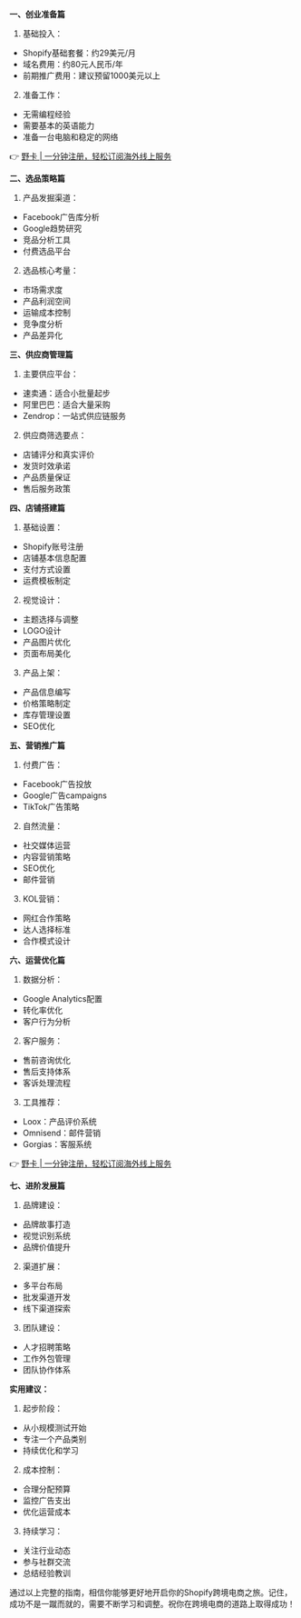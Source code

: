 **一、创业准备篇**

1. 基础投入：
- Shopify基础套餐：约29美元/月
- 域名费用：约80元人民币/年
- 前期推广费用：建议预留1000美元以上

2. 准备工作：
- 无需编程经验
- 需要基本的英语能力
- 准备一台电脑和稳定的网络

👉 [野卡 | 一分钟注册，轻松订阅海外线上服务](https://bit.ly/bewildcard)

**二、选品策略篇**

1. 产品发掘渠道：
- Facebook广告库分析
- Google趋势研究
- 竞品分析工具
- 付费选品平台

2. 选品核心考量：
- 市场需求度
- 产品利润空间
- 运输成本控制
- 竞争度分析
- 产品差异化

**三、供应商管理篇**

1. 主要供应平台：
- 速卖通：适合小批量起步
- 阿里巴巴：适合大量采购
- Zendrop：一站式供应链服务

2. 供应商筛选要点：
- 店铺评分和真实评价
- 发货时效承诺
- 产品质量保证
- 售后服务政策

**四、店铺搭建篇**

1. 基础设置：
- Shopify账号注册
- 店铺基本信息配置
- 支付方式设置
- 运费模板制定

2. 视觉设计：
- 主题选择与调整
- LOGO设计
- 产品图片优化
- 页面布局美化

3. 产品上架：
- 产品信息编写
- 价格策略制定
- 库存管理设置
- SEO优化

**五、营销推广篇**

1. 付费广告：
- Facebook广告投放
- Google广告campaigns
- TikTok广告策略

2. 自然流量：
- 社交媒体运营
- 内容营销策略
- SEO优化
- 邮件营销

3. KOL营销：
- 网红合作策略
- 达人选择标准
- 合作模式设计

**六、运营优化篇**

1. 数据分析：
- Google Analytics配置
- 转化率优化
- 客户行为分析

2. 客户服务：
- 售前咨询优化
- 售后支持体系
- 客诉处理流程

3. 工具推荐：
- Loox：产品评价系统
- Omnisend：邮件营销
- Gorgias：客服系统

👉 [野卡 | 一分钟注册，轻松订阅海外线上服务](https://bit.ly/bewildcard)

**七、进阶发展篇**

1. 品牌建设：
- 品牌故事打造
- 视觉识别系统
- 品牌价值提升

2. 渠道扩展：
- 多平台布局
- 批发渠道开发
- 线下渠道探索

3. 团队建设：
- 人才招聘策略
- 工作外包管理
- 团队协作体系

**实用建议：**

1. 起步阶段：
- 从小规模测试开始
- 专注一个产品类别
- 持续优化和学习

2. 成本控制：
- 合理分配预算
- 监控广告支出
- 优化运营成本

3. 持续学习：
- 关注行业动态
- 参与社群交流
- 总结经验教训

通过以上完整的指南，相信你能够更好地开启你的Shopify跨境电商之旅。记住，成功不是一蹴而就的，需要不断学习和调整。祝你在跨境电商的道路上取得成功！